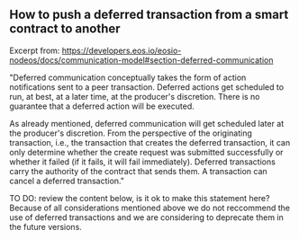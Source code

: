 ## How to push a deferred transaction from a smart contract to another

Excerpt from: https://developers.eos.io/eosio-nodeos/docs/communication-model#section-deferred-communication

"Deferred communication conceptually takes the form of action notifications sent to a peer transaction. Deferred actions get scheduled to run, at best, at a later time, at the producer's discretion. There is no guarantee that a deferred action will be executed.

As already mentioned, deferred communication will get scheduled later at the producer's discretion. From the perspective of the originating transaction, i.e., the transaction that creates the deferred transaction, it can only determine whether the create request was submitted successfully or whether it failed (if it fails, it will fail immediately). Deferred transactions carry the authority of the contract that sends them. A transaction can cancel a deferred transaction."

TO DO: review the content below, is it ok to make this statement here?
Because of all considerations mentioned above we do not reccommend the use of deferred transactions and we are considering to deprecate them in the future versions.
